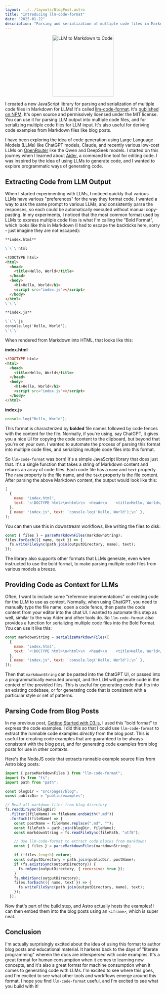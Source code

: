 ```yaml
---
layout: ../../layouts/BlogPost.astro
title: "Introducing llm-code-format"
date: "2025-01-22"
description: "Parsing and serialization of multiple code files in Markdown for LLMs"
---
```


<div style="text-align: center;">
  <img src="/images/llm-code-diagram.svg" alt="LLM to Markdown to Code" style="width: 200px; border-radius: 4px;">
</div>

I created a new JavaScript library for parsing and serialization of multiple code files in Markdown for LLMs! It's called [llm-code-format](https://github.com/curran/llm-code-format). It's [published on NPM](https://www.npmjs.com/package/llm-code-format). It's open source and permissively licensed under the MIT license. You can use it for parsing LLM output into multiple code files, and for serializing multiple code files for LLM input. It's also useful for deriving code examples from Markdown files like blog posts.

I have been exploring the idea of code generation using Large Language Models (LLMs) like ChatGPT models, Claude, and recently various low-cost LLMs on [OpenRouter](https://openrouter.ai/) like the Qwen and DeepSeek models. I started on this journey when I learned about [Aider](https://aider.chat/), a command line tool for editing code. I was inspired by the idea of using LLMs to generate code, and I wanted to explore programmatic ways of generating code.

## Extracting Code from LLM Output

When I started experimenting with LLMs, I noticed quickly that various LLMs have various "preferences" for the way they format code. I wanted a way to ask the same prompt to various LLMs, and consistently parse the responses, so each could be automatically executed without manual copy-pasting. In my experiments, I noticed that the most common format used by LLMs to express multiple code files is what I'm calling the "Bold Format", which looks like this in Markdown (I had to escape the backticks here, sorry - just imagine they are not escaped):

```markdown
**index.html**

\`\`\`html

<!DOCTYPE html>
<html>
  <head>
    <title>Hello, World</title>
  </head>
  <body>
    <h1>Hello, World</h1>
    <script src="index.js"></script>
  </body>
</html>
\`\`\`

**index.js**

\`\`\`js
console.log('Hello, World');
\`\`\`
```

When rendered from Markdown into HTML, that looks like this:

**index.html**

```html
<!DOCTYPE html>
<html>
  <head>
    <title>Hello, World</title>
  </head>
  <body>
    <h1>Hello, World</h1>
    <script src="index.js"></script>
  </body>
</html>
```

**index.js**

```js
console.log("Hello, World");
```

This format is characterized by **bolded** file names followed by code fences with the content for the file. Normally, if you're using, say ChatGPT, it gives you a nice UI for copying the code content to the clipboard, but beyond that you're on your own. I wanted to automate the process of parsing this format into multiple code files, and serializing multiple code files into this format.

So `llm-code-format` was born! It's a simple JavaScript library that does just that. It's a single function that takes a string of Markdown content and returns an array of code files. Each code file has a `name` and `text` property. The `name` property is the file name, and the `text` property is the file content. After parsing the above Markdown content, the output would look like this:

```js
[
  {
    name: "index.html",
    text: `<!DOCTYPE html>\n<html>\n  <head>\n    <title>Hello, World</title>\n  </head>\n  <body>\n    <h1>Hello, World</h1>\n    <script src="index.js"></script>\n  </body>\n</html>\n`,
  },
  { name: "index.js", text: `console.log('Hello, World');\n` },
];
```

You can then use this in downstream workflows, like writing the files to disk:

```js
const { files } = parseMarkdownFiles(markdownString);
files.forEach(({ name, text }) => {
  fs.writeFileSync(path.join(outputDirectory, name), text);
});
```

The library also supports other formats that LLMs generate, even when instructed to use the bold format, to make parsing multiple code files from various models a breeze.

## Providing Code as Context for LLMs

Often, I want to include some "reference implementations" or existing code for the LLM to use as context. Normally, when using ChatGPT, you need to manually type the file name, open a code fence, then paste the code content from your editor into the chat UI. I wanted to automate this step as well, similar to the way Aider and other tools do. So `llm-code-format` also provides a function for serializing multiple code files into the Bold Format. You can use it like this:

```js
const markdownString = serializeMarkdownFiles([
  {
    name: "index.html",
    text: `<!DOCTYPE html>\n<html>\n  <head>\n    <title>Hello, World</title>\n  </head>\n  <body>\n    <h1>Hello, World</h1>\n    <script src="index.js"></script>\n  </body>\n</html>\n`,
  },
  { name: "index.js", text: `console.log('Hello, World');\n` },
]);
```

Then that `markdownString` can be pasted into the ChatGPT UI, or passed into a programmatically executed prompt, and the LLM will generate code in the context of the provided files. This is useful for generating code that fits into an existing codebase, or for generating code that is consistent with a particular style or set of patterns.

## Parsing Code from Blog Posts

In my previous post, [Getting Started with D3.js](./d3-basics), I used this "bold format" to express the code examples. I did this so that I could use `llm-code-format` to extract the runnable code examples _directly_ from the blog post. This is useful for creating code examples that are guaranteed to be always consistent with the blog post, and for generating code examples from blog posts for use in other contexts.

Here's the NodeJS code that extracts runnable example source files from Astro blog posts:

```js
import { parseMarkdownFiles } from "llm-code-format";
import fs from "fs";
import path from "path";

const blogDir = "src/pages/blog";
const publicDir = "public/examples";

// Read all markdown files from blog directory
fs.readdirSync(blogDir)
  .filter((fileName) => fileName.endsWith(".md"))
  .forEach((fileName) => {
    const postName = fileName.replace(".md", "");
    const filePath = path.join(blogDir, fileName);
    const markdownString = fs.readFileSync(filePath, "utf8");

    // Use llm-code-format to extract code blocks from markdown!
    const { files } = parseMarkdownFiles(markdownString);

    if (!files.length) return;
    const outputDirectory = path.join(publicDir, postName);
    if (fs.existsSync(outputDirectory)) {
      fs.rmSync(outputDirectory, { recursive: true });
    }
    fs.mkdirSync(outputDirectory);
    files.forEach(({ name, text }) => {
      fs.writeFileSync(path.join(outputDirectory, name), text);
    });
  });
```

Now that's part of the build step, and Astro actually hosts the examples! I can then embed them into the blog posts using an `<iframe>`, which is super neat.

## Conclusion

I'm actually surprisingly excited about the idea of using this format to author blog posts and educational material. It harkens back to the days of "literate programming" wherein the docs are interspersed with code examples. It's a great format for human consumption when it comes to learning new concepts, and it's also a great format for machine consumption when it comes to generating code with LLMs. I'm excited to see where this goes, and I'm excited to see what other tools and workflows emerge around this format. I hope you find `llm-code-format` useful, and I'm excited to see what you build with it!
